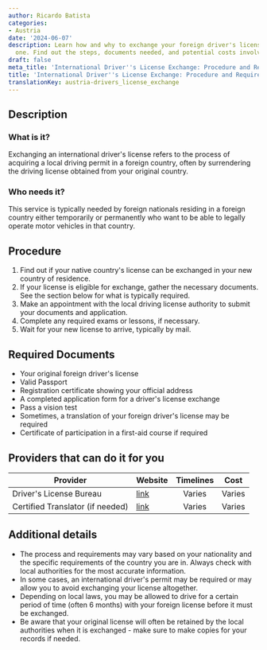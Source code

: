```yaml
---
author: Ricardo Batista
categories:
- Austria
date: '2024-06-07'
description: Learn how and why to exchange your foreign driver's license for a local
  one. Find out the steps, documents needed, and potential costs involved in the process.
draft: false
meta_title: 'International Driver''s License Exchange: Procedure and Requirements'
title: 'International Driver''s License Exchange: Procedure and Requirements'
translationKey: austria-drivers_license_exchange
---
```



## Description
### What is it?
Exchanging an international driver's license refers to the process of acquiring a local driving permit in a foreign country, often by surrendering the driving license obtained from your original country. 

### Who needs it?
This service is typically needed by foreign nationals residing in a foreign country either temporarily or permanently who want to be able to legally operate motor vehicles in that country.

## Procedure

1. Find out if your native country's license can be exchanged in your new country of residence.
2. If your license is eligible for exchange, gather the necessary documents. See the section below for what is typically required.
3. Make an appointment with the local driving license authority to submit your documents and application.
4. Complete any required exams or lessons, if necessary.
5. Wait for your new license to arrive, typically by mail.

## Required Documents

- Your original foreign driver's license
- Valid Passport
- Registration certificate showing your official address
- A completed application form for a driver's license exchange
- Pass a vision test 
- Sometimes, a translation of your foreign driver's license may be required
- Certificate of participation in a first-aid course if required

## Providers that can do it for you

| Provider        |     Website     |     Timelines    |       Cost      |
| --------------- | --------------- |  :-------------: | :-------------: |
| Driver's License Bureau      |  [link](http://example.com)       |      Varies      |        Varies       |
| Certified Translator (if needed)     |  [link](http://example.com)       |      Varies      |        Varies       |

## Additional details

- The process and requirements may vary based on your nationality and the specific requirements of the country you are in. Always check with local authorities for the most accurate information.
- In some cases, an international driver's permit may be required or may allow you to avoid exchanging your license altogether.
- Depending on local laws, you may be allowed to drive for a certain period of time (often 6 months) with your foreign license before it must be exchanged.
- Be aware that your original license will often be retained by the local authorities when it is exchanged - make sure to make copies for your records if needed.